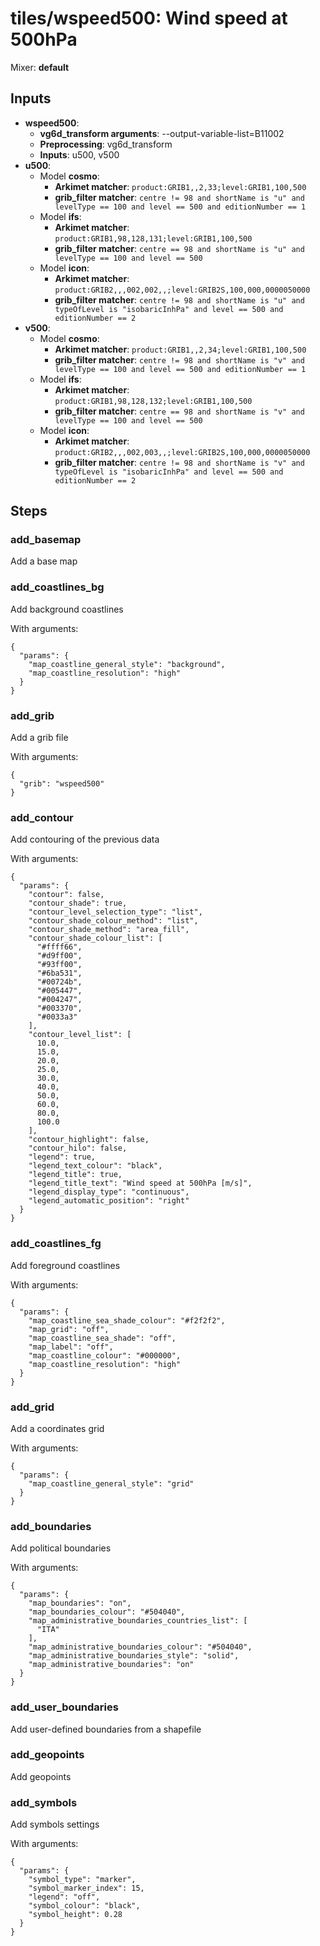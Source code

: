 # tiles/wspeed500: Wind speed at 500hPa

Mixer: **default**

## Inputs

* **wspeed500**:
    * **vg6d_transform arguments**: --output-variable-list=B11002
    * **Preprocessing**: vg6d_transform
    * **Inputs**: u500, v500
* **u500**:
    * Model **cosmo**:
        * **Arkimet matcher**: `product:GRIB1,,2,33;level:GRIB1,100,500`
        * **grib_filter matcher**: `centre != 98 and shortName is "u" and levelType == 100 and level == 500 and editionNumber == 1`
    * Model **ifs**:
        * **Arkimet matcher**: `product:GRIB1,98,128,131;level:GRIB1,100,500`
        * **grib_filter matcher**: `centre == 98 and shortName is "u" and levelType == 100 and level == 500`
    * Model **icon**:
        * **Arkimet matcher**: `product:GRIB2,,,002,002,,;level:GRIB2S,100,000,0000050000`
        * **grib_filter matcher**: `centre != 98 and shortName is "u" and typeOfLevel is "isobaricInhPa" and level == 500 and editionNumber == 2`
* **v500**:
    * Model **cosmo**:
        * **Arkimet matcher**: `product:GRIB1,,2,34;level:GRIB1,100,500`
        * **grib_filter matcher**: `centre != 98 and shortName is "v" and levelType == 100 and level == 500 and editionNumber == 1`
    * Model **ifs**:
        * **Arkimet matcher**: `product:GRIB1,98,128,132;level:GRIB1,100,500`
        * **grib_filter matcher**: `centre == 98 and shortName is "v" and levelType == 100 and level == 500`
    * Model **icon**:
        * **Arkimet matcher**: `product:GRIB2,,,002,003,,;level:GRIB2S,100,000,0000050000`
        * **grib_filter matcher**: `centre != 98 and shortName is "v" and typeOfLevel is "isobaricInhPa" and level == 500 and editionNumber == 2`

## Steps

### add_basemap

Add a base map


### add_coastlines_bg

Add background coastlines

With arguments:
```
{
  "params": {
    "map_coastline_general_style": "background",
    "map_coastline_resolution": "high"
  }
}
```

### add_grib

Add a grib file

With arguments:
```
{
  "grib": "wspeed500"
}
```

### add_contour

Add contouring of the previous data

With arguments:
```
{
  "params": {
    "contour": false,
    "contour_shade": true,
    "contour_level_selection_type": "list",
    "contour_shade_colour_method": "list",
    "contour_shade_method": "area_fill",
    "contour_shade_colour_list": [
      "#ffff66",
      "#d9ff00",
      "#93ff00",
      "#6ba531",
      "#00724b",
      "#005447",
      "#004247",
      "#003370",
      "#0033a3"
    ],
    "contour_level_list": [
      10.0,
      15.0,
      20.0,
      25.0,
      30.0,
      40.0,
      50.0,
      60.0,
      80.0,
      100.0
    ],
    "contour_highlight": false,
    "contour_hilo": false,
    "legend": true,
    "legend_text_colour": "black",
    "legend_title": true,
    "legend_title_text": "Wind speed at 500hPa [m/s]",
    "legend_display_type": "continuous",
    "legend_automatic_position": "right"
  }
}
```

### add_coastlines_fg

Add foreground coastlines

With arguments:
```
{
  "params": {
    "map_coastline_sea_shade_colour": "#f2f2f2",
    "map_grid": "off",
    "map_coastline_sea_shade": "off",
    "map_label": "off",
    "map_coastline_colour": "#000000",
    "map_coastline_resolution": "high"
  }
}
```

### add_grid

Add a coordinates grid

With arguments:
```
{
  "params": {
    "map_coastline_general_style": "grid"
  }
}
```

### add_boundaries

Add political boundaries

With arguments:
```
{
  "params": {
    "map_boundaries": "on",
    "map_boundaries_colour": "#504040",
    "map_administrative_boundaries_countries_list": [
      "ITA"
    ],
    "map_administrative_boundaries_colour": "#504040",
    "map_administrative_boundaries_style": "solid",
    "map_administrative_boundaries": "on"
  }
}
```

### add_user_boundaries

Add user-defined boundaries from a shapefile


### add_geopoints

Add geopoints


### add_symbols

Add symbols settings

With arguments:
```
{
  "params": {
    "symbol_type": "marker",
    "symbol_marker_index": 15,
    "legend": "off",
    "symbol_colour": "black",
    "symbol_height": 0.28
  }
}
```

